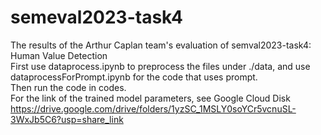 # semeval2023-task4
The results of the Arthur Caplan team's evaluation of semval2023-task4: Human Value Detection<br>
First use dataprocess.ipynb to preprocess the files under ./data, and use dataprocessForPrompt.ipynb for the code that uses prompt.<br>
Then run the code in codes.<br>
For the link of the trained model parameters, see Google Cloud Disk https://drive.google.com/drive/folders/1yzSC_1MSLY0soYCr5vcnuSL-3WxJb5C6?usp=share_link<br>
